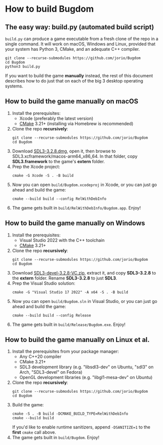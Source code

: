 # How to build Bugdom

## The easy way: build.py (automated build script)

`build.py` can produce a game executable from a fresh clone of the repo in a single command. It will work on macOS, Windows and Linux, provided that your system has Python 3, CMake, and an adequate C++ compiler.

```
git clone --recurse-submodules https://github.com/jorio/Bugdom
cd Bugdom
python3 build.py
```

If you want to build the game **manually** instead, the rest of this document describes how to do just that on each of the big 3 desktop operating systems.

## How to build the game manually on macOS

1. Install the prerequisites:
    - Xcode (preferably the latest version)
    - [CMake](https://formulae.brew.sh/formula/cmake) 3.21+ (installing via Homebrew is recommended)
1. Clone the repo **recursively**:
    ```
    git clone --recurse-submodules https://github.com/jorio/Bugdom
    cd Bugdom
    ```
1. Download [SDL3-3.2.8.dmg](https://libsdl.org/release/SDL3-3.2.8.dmg), open it, then browse to SDL3.xcframework/macos-arm64_x86_64. In that folder, copy **SDL3.framework** to the game's **extern** folder.
1. Prep the Xcode project:
    ```
    cmake -G Xcode -S . -B build
    ```
1. Now you can open `build/Bugdom.xcodeproj` in Xcode, or you can just go ahead and build the game:
    ```
    cmake --build build --config RelWithDebInfo
    ```
1. The game gets built in `build/RelWithDebInfo/Bugdom.app`. Enjoy!

## How to build the game manually on Windows

1. Install the prerequisites:
    - Visual Studio 2022 with the C++ toolchain
    - [CMake](https://cmake.org/download/) 3.21+
1. Clone the repo **recursively**:
    ```
    git clone --recurse-submodules https://github.com/jorio/Bugdom
    cd Bugdom
    ```
1. Download [SDL3-devel-3.2.8-VC.zip](https://libsdl.org/release/SDL3-devel-3.2.8-VC.zip), extract it, and copy **SDL3-3.2.8** to the **extern** folder. Rename **SDL3-3.2.8** to just **SDL3**.
1. Prep the Visual Studio solution:
    ```
    cmake -G "Visual Studio 17 2022" -A x64 -S . -B build
    ```
1. Now you can open `build/Bugdom.sln` in Visual Studio, or you can just go ahead and build the game:
    ```
    cmake --build build --config Release
    ```
1. The game gets built in `build/Release/Bugdom.exe`. Enjoy!

## How to build the game manually on Linux et al.

1. Install the prerequisites from your package manager:
    - Any C++20 compiler
    - CMake 3.21+
    - SDL3 development library (e.g. "libsdl3-dev" on Ubuntu, "sdl3" on Arch, "SDL3-devel" on Fedora)
    - OpenGL development libraries (e.g. "libgl1-mesa-dev" on Ubuntu)
1. Clone the repo **recursively**:
    ```
    git clone --recurse-submodules https://github.com/jorio/Bugdom
    cd Bugdom
    ```
1. Build the game:
    ```
    cmake -S . -B build -DCMAKE_BUILD_TYPE=RelWithDebInfo
    cmake --build build
    ```
    If you'd like to enable runtime sanitizers, append `-DSANITIZE=1` to the **first** `cmake` call above.
1. The game gets built in `build/Bugdom`. Enjoy!
